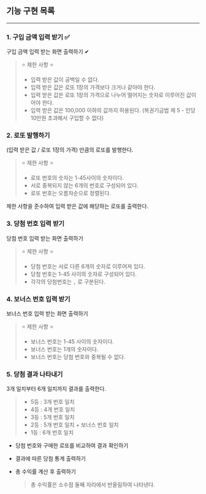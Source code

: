 ## 기능 구현 목록

<hr/>

### 1. 구입 금액 입력 받기 ✅

구입 금액 입력 받는 화면 출력하기 ✔︎

> ⭐️ 제한 사항 ⭐️
>
> - 입력 받은 값이 공백일 수 없다.
> - 입력 받은 값은 로또 1장의 가격보다 크거나 같아야 한다.
> - 입력 받은 값은 로또 1장의 가격으로 나누어 떨어지는 숫자로 이루어진 값이어야 한다.
> - 입력 받은 값은 100,000 이하의 값까지 허용된다. (복권기금법 제 5 - 인당 10만원 초과해서 구입할 수 없다)

### 2. 로또 발행하기

(입력 받은 값 / 로또 1장의 가격) 만큼의 로또를 발행한다.

> ⭐️ 제한 사항 ⭐️
>
> - 로또 번호의 숫자는 1-45사이의 숫자이다.
> - 서로 중복되지 않는 6개의 번호로 구성되어 있다.
> - 로또 번호는 오름차순으로 정렬된다.

제한 사항을 준수하여 입력 받은 값에 해당하는 로또를 출력한다.

### 3. 당첨 번호 입력 받기

당첨 번호 입력 받는 화면 출력하기

> ⭐️ 제한 사항 ⭐️
>
> - 당첨 번호는 서로 다른 6개의 숫자로 이루어져 있다.
> - 당첨 번호는 1-45 사이의 숫자로 구성되어 있다.
> - 각각의 당첨번호는 `,` 로 구분된다.

### 4. 보너스 번호 입력 받기

보너스 번호 입력 받는 화면 출력하기

> ⭐️ 제한 사항 ⭐️
>
> - 보너스 번호는 1-45 사이의 숫자이다.
> - 보너스 번호는 1개의 숫자이다.
> - 보너스 번호는 당첨 번호와 중복될 수 없다.

### 5. 당첨 결과 나타내기

3개 일치부터 6개 일치까지 결과를 출력한다.

> - 5등 : 3개 번호 일치
> - 4등 : 4개 번호 일치
> - 3등 : 5개 번호 일치
> - 2등 : 5개 번호 일치 + 보너스 번호 일치
> - 1등 : 6개 번호 일치

- 당첨 번호와 구매한 로또를 비교하여 결과 확인하기

- 결과에 따른 당첨 통계 출력하기

- 총 수익률 계산 후 출력하기

  > 총 수익률은 소수점 둘째 자리에서 반올림하여 나타낸다.
